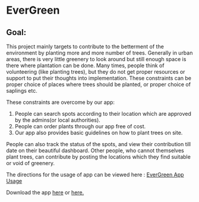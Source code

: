 # EverGreen

## Goal:
This project mainly targets to contribute to the betterment of the environment by planting more and more number of trees. Generally in urban areas, there is very little greenery to look around but still enough space is there where plantation can be done. Many times, people think of volunteering (like planting trees), but they do not get proper resources or support to put their thoughts into implementation. These constraints can be proper choice of places where trees should be planted, or proper choice of saplings etc.

These constraints are overcome by our app:
1. People can search spots according to their location which are approved by the admins(or local authorities). 
2. People can order plants through our app free of cost. 
3. Our app also provides basic guidelines on how to plant trees on site.

People can also track the status of the spots, and view their contribution till date on their beautiful dashboard. Other people, who cannot themselves plant trees, can contribute by posting the locations which they find suitable or void of greenery.  

The directions for the usage of app can be viewed here :  <a href="https://docs.google.com/presentation/d/1r4JEWmiglO8sRBkxLS3etPq-Fza73nozYT8WiqKE_DE/edit?usp=sharing" target="_blank">EverGreen App Usage</a>

Download the app <a href="https://drive.google.com/file/d/151wJbKIC6TqdjCte39JEcqq_iV0bV1QM/view?usp=sharing" target="_blank">here</a> or <a href="https://github.com/BrahmleenKaur/EverGreen/blob/master/app/release/EverGreen.apk" target="_blank">here.</a>
